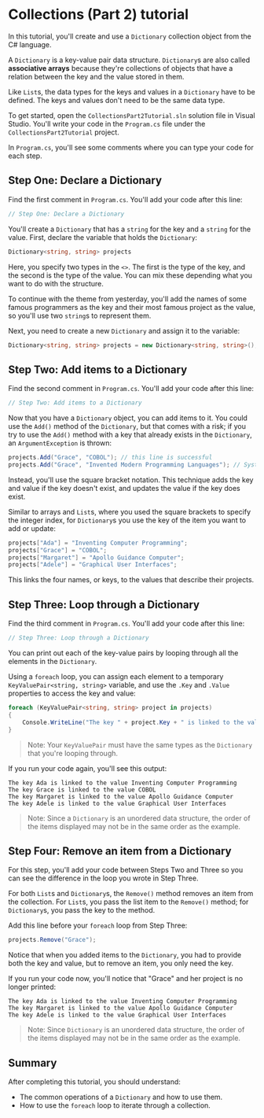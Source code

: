 # Collections (Part 2) tutorial

In this tutorial, you'll create and use a `Dictionary` collection object from the C# language.

A `Dictionary` is a key-value pair data structure. `Dictionary`s are also called **associative arrays** because they're collections of objects that have a relation between the key and the value stored in them.

Like `List`s, the data types for the keys and values in a `Dictionary` have to be defined. The keys and values don't need to be the same data type.

To get started, open the `CollectionsPart2Tutorial.sln` solution file in Visual Studio. You'll write your code in the `Program.cs` file under the `CollectionsPart2Tutorial` project.

In `Program.cs`, you'll see some comments where you can type your code for each step.

## Step One: Declare a Dictionary

Find the first comment in `Program.cs`. You'll add your code after this line:

```csharp
// Step One: Declare a Dictionary
```

You'll create a `Dictionary` that has a `string` for the key and a `string` for the value. First, declare the variable that holds the `Dictionary`:

```csharp
Dictionary<string, string> projects
```

Here, you specify two types in the `<>`. The first is the type of the key, and the second is the type of the value. You can mix these depending what you want to do with the structure.

To continue with the theme from yesterday, you'll add the names of some famous programmers as the key and their most famous project as the value, so you'll use two `string`s to represent them.

Next, you need to create a new `Dictionary` and assign it to the variable:

```csharp
Dictionary<string, string> projects = new Dictionary<string, string>();
```

## Step Two: Add items to a Dictionary

Find the second comment in `Program.cs`. You'll add your code after this line:

```csharp
// Step Two: Add items to a Dictionary
```

Now that you have a `Dictionary` object, you can add items to it. You could use the `Add()` method of the `Dictionary`, but that comes with a risk; if you try to use the `Add()` method with a key that already exists in the `Dictionary`, an `ArgumentException` is thrown:

```csharp
projects.Add("Grace", "COBOL"); // this line is successful
projects.Add("Grace", "Invented Modern Programming Languages"); // System.ArgumentException: 'An item with the same key has already been added. Key: Grace'
```

Instead, you'll use the square bracket notation. This technique adds the key and value if the key doesn't exist, and updates the value if the key does exist.

Similar to arrays and `List`s, where you used the square brackets to specify the integer index, for `Dictionary`s you use the key of the item you want to add or update:

```csharp
projects["Ada"] = "Inventing Computer Programming";
projects["Grace"] = "COBOL";
projects["Margaret"] = "Apollo Guidance Computer";
projects["Adele"] = "Graphical User Interfaces";
```

This links the four names, or keys, to the values that describe their projects.

## Step Three: Loop through a Dictionary

Find the third comment in `Program.cs`. You'll add your code after this line:

```csharp
// Step Three: Loop through a Dictionary
```

You can print out each of the key-value pairs by looping through all the elements in the `Dictionary`.

Using a `foreach` loop, you can assign each element to a temporary `KeyValuePair<string, string>` variable, and use the `.Key` and `.Value` properties to access the key and value:

```csharp
foreach (KeyValuePair<string, string> project in projects)
{
    Console.WriteLine("The key " + project.Key + " is linked to the value " + project.Value);
}
```

> Note: Your `KeyValuePair` must have the same types as the `Dictionary` that you're looping through.

If you run your code again, you'll see this output:

```
The key Ada is linked to the value Inventing Computer Programming
The key Grace is linked to the value COBOL
The key Margaret is linked to the value Apollo Guidance Computer
The key Adele is linked to the value Graphical User Interfaces
```

> Note: Since a `Dictionary` is an unordered data structure, the order of the items displayed may not be in the same order as the example.

## Step Four: Remove an item from a Dictionary

For this step, you'll add your code between Steps Two and Three so you can see the difference in the loop you wrote in Step Three.

For both `List`s and `Dictionary`s, the `Remove()` method removes an item from the collection. For `List`s, you pass the list item to the `Remove()` method; for `Dictionary`s, you pass the key to the method.

Add this line before your `foreach` loop from Step Three:

```csharp
projects.Remove("Grace");
```

Notice that when you added items to the `Dictionary`, you had to provide both the key and value, but to remove an item, you only need the key.

If you run your code now, you'll notice that "Grace" and her project is no longer printed:

```
The key Ada is linked to the value Inventing Computer Programming
The key Margaret is linked to the value Apollo Guidance Computer
The key Adele is linked to the value Graphical User Interfaces
```

> Note: Since `Dictionary` is an unordered data structure, the order of the items displayed may not be in the same order as the example.

## Summary

After completing this tutorial, you should understand:

- The common operations of a `Dictionary` and how to use them.
- How to use the `foreach` loop to iterate through a collection.
